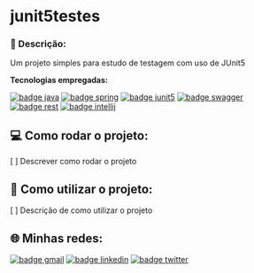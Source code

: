 # junit5testes

### :speech_balloon: Descrição:
Um projeto simples para estudo de testagem com uso de JUnit5

**Tecnologias empregadas:**  

[![badge java](https://img.shields.io/badge/Java-ED8B00?style=for-the-badge&logo=java&logoColor=white)](#)
[![badge spring](https://img.shields.io/badge/Spring-6DB33F?style=for-the-badge&logo=spring&logoColor=white)](#)
[![badge junit5](https://img.shields.io/badge/Junit5-25A162?style=for-the-badge&logo=junit5&logoColor=white)](#)
[![badge swagger](https://img.shields.io/badge/Swagger-85EA2D?style=for-the-badge&logo=Swagger&logoColor=000)](#)
[![badge rest](https://img.shields.io/badge/REST-68BC71?style=for-the-badge&logo=target&logoColor=FFF)](#)
[![badge intellij](https://img.shields.io/badge/IntelliJ_IDEA-000000.svg?style=for-the-badge&logo=intellij-idea&logoColor=white)](#)

## :computer: Como rodar o projeto:

[ ] Descrever como rodar o projeto

## :memo: Como utilizar o projeto:

[ ] Descrição de como utilizar o projeto

## :globe_with_meridians: Minhas redes:



[![badge gmail](https://img.shields.io/badge/gmail.com-D14836?style=for-the-badge&logo=gmail&logoColor=white)](giacomelli.vinicius@gmail.com)
[![badge linkedin](https://img.shields.io/badge/LinkedIn-0077B5?style=for-the-badge&logo=linkedin&logoColor=white)](https://www.linkedin.com/in/vinicius-giacomelli/)
[![badge twitter](https://img.shields.io/badge/Twitter-1DA1F2?style=for-the-badge&logo=twitter&logoColor=white)](https://twitter.com/vinygiacomelli)

